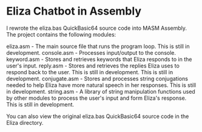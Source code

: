 # Eliza Chatbot in Assembly

I rewrote the eliza.bas QuickBasic64 source code into MASM Assembly. The project contains the following modules:

eliza.asm - The main source file that runs the program loop. This is still in development.
console.asm - Processes input/output to the console.
keyword.asm - Stores and retrieves keywords that Eliza responds to in the user's input.
reply.asm - Stores and retrieves the replies Eliza uses to respond back to the user. This is still in development. This is still in development.
conjugate.asm - Stores and processes string conjugations needed to help Eliza have more natural speech in her responses. This is still in development.
string.asm - A library of string manipulation functions used by other modules to process the user's input and form Eliza's response. This is still in development.

You can also view the original eliza.bas QuickBasic64 source code in the Eliza directory.
